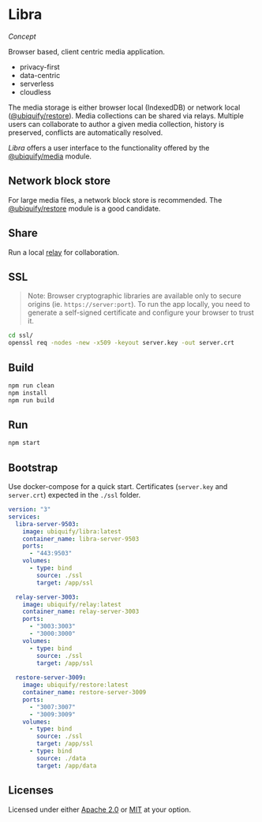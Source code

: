 # Libra

_Concept_

Browser based, client centric media application.

- privacy-first
- data-centric
- serverless
- cloudless

The media storage is either browser local (IndexedDB) or network local ([@ubiquify/restore](https://github.com/ubiquify/restore)). Media collections can be shared via relays. Multiple users can collaborate to author a given media collection, history is preserved, conflicts are automatically resolved.

_Libra_ offers a user interface to the functionality offered by the [@ubiquify/media](https://github.com/ubiquify/media) module.

## Network block store

For large media files, a network block store is recommended. The [@ubiquify/restore](https://github.com/ubiquify/restore) module is a good candidate.

## Share

Run a local [relay](https://github.com/ubiquify/relay) for collaboration.

## SSL

> Note: Browser cryptographic libraries are available only to secure origins (ie. `https://server:port`). To run the app locally, you need to generate a self-signed certificate and configure your browser to trust it.

```sh
cd ssl/
openssl req -nodes -new -x509 -keyout server.key -out server.crt
```

## Build

```sh
npm run clean
npm install
npm run build
```

## Run

```sh
npm start
```

## Bootstrap

Use docker-compose for a quick start. Certificates (`server.key` and `server.crt`) expected in the `./ssl` folder.

```yml
version: "3"
services:
  libra-server-9503:
    image: ubiquify/libra:latest
    container_name: libra-server-9503
    ports:
      - "443:9503"
    volumes:
      - type: bind
        source: ./ssl
        target: /app/ssl

  relay-server-3003:
    image: ubiquify/relay:latest
    container_name: relay-server-3003
    ports:
      - "3003:3003"
      - "3000:3000"
    volumes:
      - type: bind
        source: ./ssl
        target: /app/ssl
        
  restore-server-3009:
    image: ubiquify/restore:latest
    container_name: restore-server-3009
    ports:
      - "3007:3007"
      - "3009:3009"
    volumes:
      - type: bind
        source: ./ssl
        target: /app/ssl
      - type: bind
        source: ./data
        target: /app/data

```

## Licenses

Licensed under either [Apache 2.0](http://opensource.org/licenses/MIT) or [MIT](http://opensource.org/licenses/MIT) at your option.
